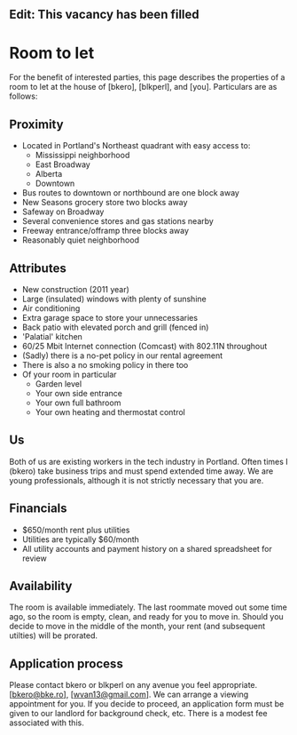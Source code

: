Edit: This vacancy has been filled
---------

Room to let
=========

For the benefit of interested  parties, this page describes the properties of a room to let at the house of [bkero], [blkperl], and [you]. Particulars are as follows:

Proximity
--------
  - Located in Portland's Northeast quadrant with easy access to:
    - Mississippi neighborhood
    - East Broadway
    - Alberta
    - Downtown
  - Bus routes to downtown or northbound are one block away
  - New Seasons grocery store two blocks away
  - Safeway on Broadway
  - Several convenience stores and gas stations nearby
  - Freeway entrance/offramp three blocks away
  - Reasonably quiet neighborhood

Attributes
--------
  - New construction (2011 year)
  - Large (insulated) windows with plenty of sunshine
  - Air conditioning
  - Extra garage space to store your unnecessaries
  - Back patio with elevated porch and grill (fenced in)
  - 'Palatial' kitchen
  - 60/25 Mbit Internet connection (Comcast) with 802.11N throughout
  - (Sadly) there is a no-pet policy in our rental agreement
  - There is also a no smoking policy in there too
  - Of your room in particular
    - Garden level
    - Your own side entrance
    - Your own full bathroom
    - Your own heating and thermostat control


Us
--------
Both of us are existing workers in the tech industry in Portland. Often times I (bkero) take business trips and must spend extended time away. We are young professionals, although it is not strictly necessary that you are.

Financials
--------
  - $650/month rent plus utilities
  - Utilities are typically $60/month
  - All utility accounts and payment history on a shared spreadsheet for review

Availability
--------
The room is available immediately. The last roommate moved out some time ago, so the room is empty, clean, and ready for you to move in. Should you decide to move in the middle of the month, your rent (and subsequent utilties) will be prorated.

Application process
--------
Please contact bkero or blkperl on any avenue you feel appropriate. [bkero@bke.ro], [wvan13@gmail.com]. We can arrange a viewing appointment for you. If you decide to proceed, an application form must be given to our landlord for background check, etc. There is a modest fee associated with this.
